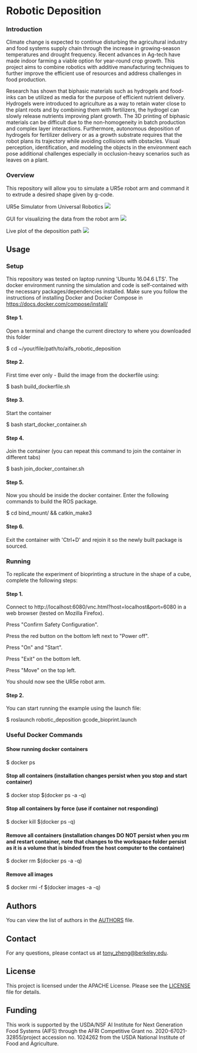 # Robotic Deposition
 
### Introduction

Climate change is expected to continue disturbing the agricultural industry and food systems supply chain through the increase in growing-season temperatures and drought frequency. Recent advances in Ag-tech have made indoor farming a viable option for year-round crop growth. This project aims to combine robotics with additive manufacturing techniques to further improve the efficient use of resources and address challenges in food production.

Research has shown that biphasic materials such as hydrogels and food-inks can be utilized as media for the purpose of efficient nutrient delivery. Hydrogels were introduced to agriculture as a way to retain water close to the plant roots and by combining them with fertilizers, the hydrogel can slowly release nutrients improving plant growth. 
The 3D printing of biphasic materials can be difficult due to the non-homogeneity in batch production and complex layer interactions. Furthermore, autonomous deposition of hydrogels for fertilizer delivery or as a growth substrate requires that the robot plans its trajectory while avoiding collisions with obstacles. Visual perception, identification, and modeling the objects in the environment each pose additional challenges especially in occlusion-heavy scenarios such as leaves on a plant.


### Overview
This repository will allow you to simulate a UR5e robot arm and command it to extrude a desired shape given by g-code.  

UR5e Simulator from Universal Robotics
![](https://github.com/tonyhzheng/robotic_deposition/blob/main/assets/ur5e_sim.gif)

GUI for visualizing the data from the robot arm
![](https://github.com/tonyhzheng/robotic_deposition/blob/main/assets/dearpygui.gif)

Live plot of the deposition path
![](https://github.com/tonyhzheng/robotic_deposition/blob/main/assets/matplotlib.gif)
## Usage

### Setup
This repository was tested on  laptop running 'Ubuntu 16.04.6 LTS'. The docker environment running the simulation and code is self-contained with the necessary packages/dependencies installed.  Make sure you follow the instructions of installing Docker and Docker Compose in https://docs.docker.com/compose/install/


#### Step 1.
Open a terminal and change the current directory to where you downloaded this folder 

$ cd ~/your/file/path/to/aifs_robotic_deposition

#### Step 2. 

First time ever only - Build the image from the dockerfile using: 

$ bash build_dockerfile.sh 

#### Step 3.
Start the container

$ bash start_docker_container.sh 

#### Step 4.
Join the container (you can repeat this command to join the container in different tabs)

$ bash join_docker_container.sh 

#### Step 5.
Now you should be inside the docker container. Enter the following commands to build the ROS package.

$ cd bind_mount/ && catkin_make3 

#### Step 6.
Exit the container with 'Ctrl+D' and rejoin it so the newly built package is sourced.

### Running
To replicate the experiment of bioprinting a structure in the shape of a cube, complete the following steps:

#### Step 1.
Connect to http://localhost:6080/vnc.html?host=localhost&port=6080 in a web browser (tested on Mozilla Firefox).

Press "Confirm Safety Configuration".

Press the red button on the bottom left next to "Power off".

Press "On" and "Start".

Press "Exit" on the bottom left.

Press "Move" on the top left. 

You should now see the UR5e robot arm.

#### Step 2.
You can start running the example using the launch file:

$ roslaunch robotic_deposition gcode_bioprint.launch 
 

### Useful Docker Commands

#### Show running docker containers

$ docker ps 

#### Stop all containers (installation changes persist when you stop and start container)

$ docker stop $(docker ps -a -q) 

#### Stop all containers by force (use if container not responding)

$ docker kill $(docker ps -q) 

#### Remove all containers (installation changes DO NOT persist when you rm and restart container, note that changes to the workspace folder persist as it is a volume that is binded from the host computer to the container)

$ docker rm $(docker ps -a -q) 

#### Remove all images

$ docker rmi -f $(docker images -a -q) 

## Authors

You can view the list of authors in the [AUTHORS](https://github.com/tonyhzheng/robotic_deposition/blob/main/AUTHORS) file.

## Contact

For any questions, please contact us at tony_zheng@berkeley.edu.
 
## License

This project is licensed under the APACHE License. Please see the [LICENSE](https://github.com/AI-Institute-Food-Systems/aifs-github-best-practices/blob/main/LICENSE) file for details.
 
## Funding

This work is supported by the USDA/NSF AI Institute for Next Generation Food Systems (AIFS) through the AFRI Competitive Grant no. 2020-67021-32855/project accession no. 1024262 from the USDA National Institute of Food and Agriculture.
